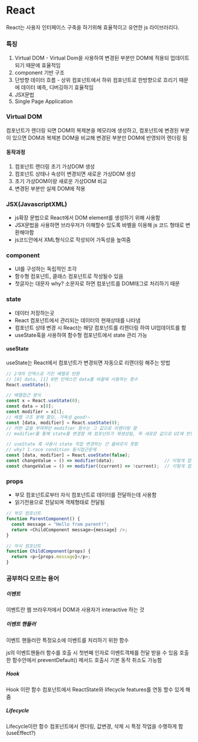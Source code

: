 # React
React는 사용자 인터페이스 구축을 하기위해 효율적이고 유연한 js 라이브러리다. 

### 특징
1. Virtual DOM - Virtual Dom을 사용하여 변경된 부분만 DOM에 적용되 업데이트 되기 때문에 효율적임
2. component 기반 구조
3. 단방향 데이터 흐름 - 상위 컴포넌트에서 하위 컴포넌트로 한방향으로 흐리기 때문에 데이터 예측, 디버깅하기 효율적임
4. JSX문법
5. Single Page Application

### Virtual DOM 
컴포넌트가 렌더링 되면 DOM의 복제본을 메모리에 생성하고, 컴포넌트에 변경된 부분이 있으면 DOM과 복제본 DOM을 비교해 
변경된 부분만 DOM에 반영되어 렌더링 됨

#### 동작과정
1. 컴포넌트 랜더링 초기 가상DOM 생성
2. 컴포넌트 상태나 속성이 변경되면 새로운 가상DOM 생성
3. 초기 가상DOM이랑 새로운 가상DOM 비교
4. 변경된 부분만 실제 DOM에 적용

### JSX(JavascriptXML)
- js확장 문법으로 React에서 DOM element를 생성하기 위해 사용함
- JSX문법을 사용하면 브라우저가 이해할수 있도록 바벨을 이용해 js 코드 형태로 변환해야함
- js코드안에서 XML형식으로 작성되어 가독성을 높여줌

### component
- UI를 구성하는 독립적인 조각
- 함수형 컴포넌트, 클래스 컴포넌트로 작성될수 있음
- 첫글자는 대문자 why? 소문자로 하면 컴포넌트를 DOM태그로 처리하기 때문

### state
- 데이터 저장하는곳
- React 컴포넌트에서 관리되는 데이터의 현재상태를 나타냄
- 컴포넌트 상태 변경 시 React는 해당 컴포넌트를 리렌더링 하여 UI업데이트를 함
- useState훅을 사용하여 함수형 컴포넌트에서 state 관리 가능

#### useState
useState는 React에서 컴포넌트가 변경되면 자동으로 리랜더링 해주는 방법

``` javascript
// 2개의 인덱스로 가진 배열로 반환
// [0] data, [1] 0번 인덱스인 data를 바꿀때 사용하는 함수
React.useState(); 

// 배열접근 방식
const x = React.useState(0); 
const data = x[0];
const modifier = x[1];
// 배열 구조 분해 할당, 가독성 good!~
const [data, modifier] = React.useState(0);
// 어떤 값을 부여하던 modifier 함수는 그 값으로 리렌더링 함
// modifier를 통해 state를 변경할 때 컴포넌트가 재생성됨, 즉 새로운 값으로 UI에 반영

// useState 훅 사용시 state 직접 변경하는 건 올바르지 못함 
// why? 1.race condition 동시접근문제
const [data, modifier] = React.useState(false);
const changeValue = () => modifier(data);                   // 이렇게 접근 X
const changeValue = () => modifier((current) => !current);  // 이렇게 접근 해야함


```


### props
- 부모 컴포넌트로부터 자식 컴포넌트로 데이터를 전달하는데 사용함
- 읽기전용으로 전달되며 객체형태로 전달됨

``` JavaScript
// 부모 컴포넌트
function ParentComponent() {
  const message = "Hello from parent!";
  return <ChildComponent message={message} />;
}

// 자식 컴포넌트
function ChildComponent(props) {
  return <p>{props.message}</p>;
}
```

### 공부하다 모르는 용어
##### 이벤트
이벤트란 웹 브라우저에서 DOM과 사용자가 interactive 하는 것
##### 이벤트 핸들러 
이벤트 핸들러란 특정요소에 이벤트를 처리하기 위한 함수

js의 이벤트핸들러 함수를 호출 시 첫번째 인자로 이벤트객체를 전달 받을 수 있음
호출한 함수안에서 preventDefault() 메서드 호출시 기본 동작 취소도 가능함

##### Hook
Hook 이란 함수 컴포넌트에서 ReactState와 lifecycle features를 연동 할수 있게 해줌
##### Lifecycle
Lifecycle이란 함수 컴포넌트에서 렌더링, 값변경, 삭제 시 특정 작업을 수행하게 함(useEffect?)
